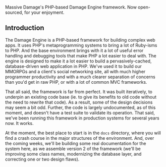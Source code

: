 Massive Damage's PHP-based Damage Engine framework. Now open-sourced, for your enjoyment.


## Introduction

The Damage Engine is a PHP-based framework for building complex web apps. It uses PHP's metaprogramming
systems to bring a lot of Ruby-isms to PHP. And the base environment brings with it a lot of useful error 
handling and debugging tools that make PHP a lot easier to deal with. The engine is designed to make it
a lot easier to build a pervasively-cached, database-driven web application in PHP. We've used it to build
our MMORPGs and a client's social networking site, all with much higher programmer productivity and with 
a much clearer separation of concerns than you'd get in raw PHP, or with a lot of common MVC frameworks.

That all said, the framework is far from perfect. It was built iteratively, to underpin an existing code 
base (ie. to give its benefits to old code without the need to rewrite that code). As a result, some of the 
design decisions may seem a bit odd. Further, the code is largely undocumented, as of this moment, and 
doesn't have a test suite to validate its operation. That said, we've been running this framework in 
production systems for several years now. It works.

At the moment, the best place to start is in the `docs` directory, where you will find a crash course in the
major structures of the environment. And, over the coming weeks, we'll be building some real documentation
for the system here, as we assemble version 2 of the framework (we'll be improving some class names, 
modernizing the database layer, and correcting one or two design flaws).



